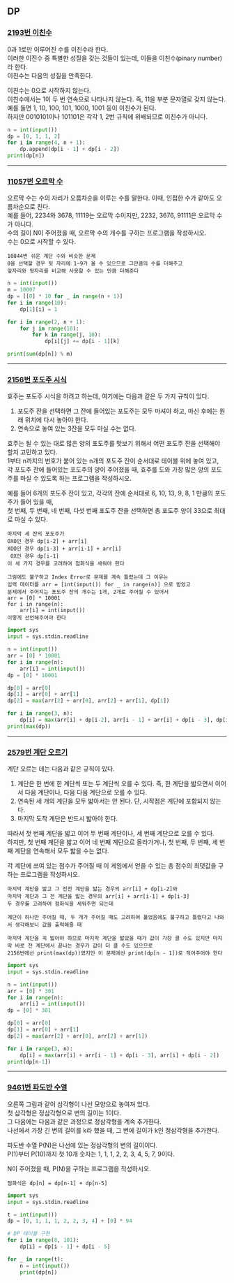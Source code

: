 ## DP

### [2193번 이친수](https://www.acmicpc.net/problem/2193)

0과 1로만 이루어진 수를 이진수라 한다.  
이러한 이진수 중 특별한 성질을 갖는 것들이 있는데, 이들을 이친수(pinary number)라 한다.  
이친수는 다음의 성질을 만족한다.

이친수는 0으로 시작하지 않는다.  
이친수에서는 1이 두 번 연속으로 나타나지 않는다. 즉, 11을 부분 문자열로 갖지 않는다.
예를 들면 1, 10, 100, 101, 1000, 1001 등이 이친수가 된다.  
하지만 0010101이나 101101은 각각 1, 2번 규칙에 위배되므로 이친수가 아니다.

```python
n = int(input())
dp = [0, 1, 1, 2]
for i in range(4, n + 1):
    dp.append(dp[i - 1] + dp[i - 2])
print(dp[n])
```

---

### [11057번 오르막 수](https://www.acmicpc.net/problem/11057)

오르막 수는 수의 자리가 오름차순을 이루는 수를 말한다. 이때, 인접한 수가 같아도 오름차순으로 친다.  
예를 들어, 2234와 3678, 11119는 오르막 수이지만, 2232, 3676, 91111은 오르막 수가 아니다.  
수의 길이 N이 주어졌을 때, 오르막 수의 개수를 구하는 프로그램을 작성하시오.  
수는 0으로 시작할 수 있다.

```text
10844번 쉬운 계단 수와 비슷한 문제
0을 선택할 경우 뒷 자리에 1~9가 올 수 있으므로 그만큼의 수를 더해주고
앞자리와 뒷자리를 비교해 사용할 수 있는 만큼 더해준다
```

```python
n = int(input())
m = 10007
dp = [[0] * 10 for _ in range(n + 1)]
for i in range(10):
    dp[1][i] = 1

for i in range(2, n + 1):
    for j in range(10):
        for k in range(j, 10):
            dp[i][j] += dp[i - 1][k]

print(sum(dp[n]) % m)
```

---

### [2156번 포도주 시식](https://www.acmicpc.net/problem/2156)

효주는 포도주 시식을 하려고 하는데, 여기에는 다음과 같은 두 가지 규칙이 있다.

1. 포도주 잔을 선택하면 그 잔에 들어있는 포도주는 모두 마셔야 하고, 마신 후에는 원래 위치에 다시 놓아야 한다.
2. 연속으로 놓여 있는 3잔을 모두 마실 수는 없다.

효주는 될 수 있는 대로 많은 양의 포도주를 맛보기 위해서 어떤 포도주 잔을 선택해야 할지 고민하고 있다.  
1부터 n까지의 번호가 붙어 있는 n개의 포도주 잔이 순서대로 테이블 위에 놓여 있고,  
각 포도주 잔에 들어있는 포도주의 양이 주어졌을 때, 효주를 도와 가장 많은 양의 포도주를 마실 수 있도록 하는 프로그램을 작성하시오.

예를 들어 6개의 포도주 잔이 있고, 각각의 잔에 순서대로 6, 10, 13, 9, 8, 1 만큼의 포도주가 들어 있을 때,  
첫 번째, 두 번째, 네 번째, 다섯 번째 포도주 잔을 선택하면 총 포도주 양이 33으로 최대로 마실 수 있다.

```text
마지막 세 잔의 포도주가
OXO인 경우 dp[i-2] + arr[i]
XOO인 경우 dp[i-3] + arr[i-1] + arr[i]
 OX인 경우 dp[i-1]
이 세 가지 경우를 고려하여 점화식을 세워야 한다

그럼에도 불구하고 Index Error로 문제를 계속 틀렸는데 그 이유는
입력 데이터를 arr = [int(input()) for _ in range(n)] 으로 받았고
문제에서 주어지는 포도주 잔의 개수는 1개, 2개로 주어질 수 있어서
arr = [0] * 10001
for i in range(n):
    arr[i] = int(input())
이렇게 선언해주어야 한다
```

```python
import sys
input = sys.stdin.readline

n = int(input())
arr = [0] * 10001
for i in range(n):
    arr[i] = int(input())
dp = [0] * 10001

dp[0] = arr[0]
dp[1] = arr[0] + arr[1]
dp[2] = max(arr[2] + arr[0], arr[2] + arr[1], dp[1])

for i in range(3, n):
    dp[i] = max(arr[i] + dp[i-2], arr[i - 1] + arr[i] + dp[i - 3], dp[i - 1])
print(max(dp))
```

---

### [2579번 계단 오르기](https://www.acmicpc.net/problem/2579)

계단 오르는 데는 다음과 같은 규칙이 있다.

1. 계단은 한 번에 한 계단씩 또는 두 계단씩 오를 수 있다. 즉, 한 계단을 밟으면서 이어서 다음 계단이나, 다음 다음 계단으로 오를 수 있다.
2. 연속된 세 개의 계단을 모두 밟아서는 안 된다. 단, 시작점은 계단에 포함되지 않는다.
3. 마지막 도착 계단은 반드시 밟아야 한다.

따라서 첫 번째 계단을 밟고 이어 두 번째 계단이나, 세 번째 계단으로 오를 수 있다.  
하지만, 첫 번째 계단을 밟고 이어 네 번째 계단으로 올라가거나, 첫 번째, 두 번째, 세 번째 계단을 연속해서 모두 밟을 수는 없다.

각 계단에 쓰여 있는 점수가 주어질 때 이 게임에서 얻을 수 있는 총 점수의 최댓값을 구하는 프로그램을 작성하시오.

```text
마지막 계단을 밟고 그 전전 계단을 밟는 경우의 arr[i] + dp[i-2]와
마지막 계단과 그 전 계단을 밟는 경우의 arr[i] + arr[i-1] + dp[i-3]
두 경우를 고려하여 점화식을 세워주면 되는데

계단이 하나만 주어질 때, 두 개가 주어질 때도 고려하여 풀었음에도 불구하고 틀렸다고 나와서 생각해보니 값을 출력해줄 때

마지막 계단을 꼭 밟아야 하므로 마지막 계단을 밟았을 때가 값이 가장 클 수도 있지만 마지막 바로 전 계단에서 끝나는 경우가 값이 더 클 수도 있으므로
2156번에선 print(max(dp))였지만 이 문제에선 print(dp[n - 1])로 적어주어야 한다
```

```python
import sys
input = sys.stdin.readline

n = int(input())
arr = [0] * 301
for i in range(n):
    arr[i] = int(input())
dp = [0] * 301

dp[0] = arr[0]
dp[1] = arr[0] + arr[1]
dp[2] = max(arr[2] + arr[0], arr[2] + arr[1])

for i in range(3, n):
    dp[i] = max(arr[i] + arr[i - 1] + dp[i - 3], arr[i] + dp[i - 2])
print(dp[n-1])
```

---

### [9461번 파도반 수열](https://www.acmicpc.net/problem/9461)

오른쪽 그림과 같이 삼각형이 나선 모양으로 놓여져 있다.  
첫 삼각형은 정삼각형으로 변의 길이는 1이다.  
그 다음에는 다음과 같은 과정으로 정삼각형을 계속 추가한다.  
나선에서 가장 긴 변의 길이를 k라 했을 때, 그 변에 길이가 k인 정삼각형을 추가한다.

파도반 수열 P(N)은 나선에 있는 정삼각형의 변의 길이이다.  
P(1)부터 P(10)까지 첫 10개 숫자는 1, 1, 1, 2, 2, 3, 4, 5, 7, 9이다.

N이 주어졌을 때, P(N)을 구하는 프로그램을 작성하시오.

```text
점화식은 dp[n] = dp[n-1] + dp[n-5]
```

```python
import sys
input = sys.stdin.readline

t = int(input())
dp = [0, 1, 1, 1, 2, 2, 3, 4] + [0] * 94

# DP 테이블 구현
for i in range(8, 101):
    dp[i] = dp[i - 1] + dp[i - 5]

for _ in range(t):
    n = int(input())
    print(dp[n])
```
